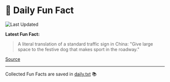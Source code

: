 # 🌟 Daily Fun Fact

![Last Updated](https://img.shields.io/badge/Last_Updated-2025_09_18-blue?style=flat-square)

**Latest Fun Fact:**

> A literal translation of a standard traffic sign in China: "Give large space to the festive dog that makes sport in the roadway."

[Source](http://www.djtech.net/humor/useless_facts.htm)

---

Collected Fun Facts are saved in [daily.txt](daily.txt) 📚

